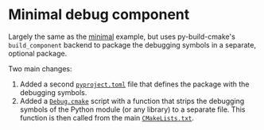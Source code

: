 # Minimal debug component

Largely the same as the [minimal](../minimal) example, but uses 
py-build-cmake's `build_component` backend to package the debugging symbols
in a separate, optional package.

Two main changes:
 1. Added a second [`pyproject.toml`](./debug/pyproject.toml) file that defines
    the package with the debugging symbols.
 2. Added a [`Debug.cmake`](./src/Debug.cmake) script with a function that
    strips the debugging symbols of the Python module (or any library) to a
    separate file. This function is then called from the main
    [`CMakeLists.txt`](./src/CMakeLists.txt).
